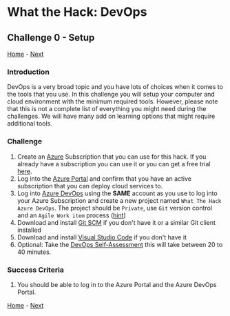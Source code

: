 # What the Hack: DevOps 

## Challenge 0 - Setup
[Home](../../readme.md) - [Next](challenge01.md)

### Introduction

DevOps is a very broad topic and you have lots of choices when it comes to the tools that you use. In this challenge you will setup your computer and cloud environment with the minimum required tools. However, please note that this is not a complete list of everything you might need during the challenges. We will have many add on learning options that might require additional tools. 

### Challenge

1. Create an [Azure](https://azure.microsoft.com/) Subscription that you can use for this hack. If you already have a subscription you can use it or you can get a free trial [here](https://azure.microsoft.com/free/).
3. Log into the [Azure Portal](https://portal.azure.com) and confirm that you have an active subscription that you can deploy cloud services to.
4. Log into [Azure DevOps](https://dev.azure.com/) using the **SAME** account as you use to log into your Azure Subscription and create a new project named `What The Hack Azure DevOps`. The project should be `Private`, use `Git` version control and an `Agile Work item` process ([hint](https://docs.microsoft.com/en-us/azure/devops/user-guide/sign-up-invite-teammates))
5. Download and install [Git SCM](https://git-scm.com/download) if you don't have it or a similar Git client installed
6. Download and install [Visual Studio Code](https://code.visualstudio.com) if you don't have it
7. Optional: Take the [DevOps Self-Assessment](https://www.devopsassessment.net) this will take between 20 to 40 minutes. 
   

### Success Criteria

1. You should be able to log in to the Azure Portal and the Azure DevOps Portal.
   
[Home](../../readme.md) - [Next](challenge01.md)